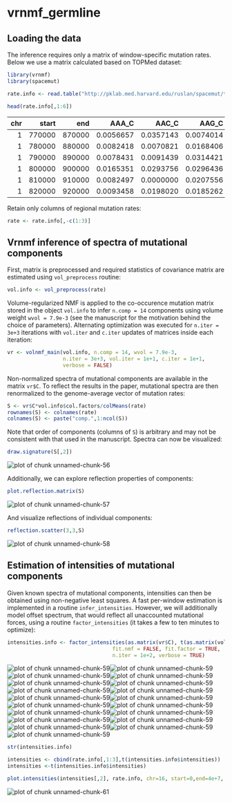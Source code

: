 # vrnmf_germline

## Loading the data
The inference requires only a matrix of window-specific mutation rates. Below we use a matrix calculated based on TOPMed dataset:

```r
library(vrnmf)
library(spacemut)

rate.info <- read.table("http://pklab.med.harvard.edu/ruslan/spacemut/tracks/TOPMed_10kb.txt",header=TRUE)
```


```r
head(rate.info[,1:6])
```


| chr|  start|    end|     AAA_C|     AAC_C|     AAG_C|
|---:|------:|------:|---------:|---------:|---------:|
|   1| 770000| 870000| 0.0056657| 0.0357143| 0.0074014|
|   1| 780000| 880000| 0.0082418| 0.0070821| 0.0168406|
|   1| 790000| 890000| 0.0078431| 0.0091439| 0.0314421|
|   1| 800000| 900000| 0.0165351| 0.0293756| 0.0296436|
|   1| 810000| 910000| 0.0082497| 0.0000000| 0.0207556|
|   1| 820000| 920000| 0.0093458| 0.0198020| 0.0185262|

Retain only columns of regional mutation rates:

```r
rate <- rate.info[,-c(1:3)]
```

## Vrnmf inference of spectra of mutational components

First, matrix is preprocessed and required statistics of covariance matrix are estimated using `vol_preprocess` routine:

```r
vol.info <- vol_preprocess(rate)
```


Volume-regularized NMF is applied to the co-occurence mutation matrix stored in the object `vol.info` to infer `n.comp = 14` components using volume weight `wvol = 7.9e-3` (see the manuscript for the motivation behind the choice of parameters). Alternating optimization was executed for `n.iter = 3e+3` iterations with `vol.iter` and `c.iter` updates of matrices inside each iteration:


```r
vr <- volnmf_main(vol.info, n.comp = 14, wvol = 7.9e-3,
                  n.iter = 3e+3, vol.iter = 1e+1, c.iter = 1e+1, 
                  verbose = FALSE)
```

Non-normalized spectra of mutational components are available in the matrix `vr$C`. To reflect the results in the paper, mutational spectra are then renormalized to the genome-average vector of mutation rates:


```r
S <- vr$C*vol.info$col.factors/colMeans(rate)
rownames(S) <- colnames(rate)
colnames(S) <- paste("comp.",1:ncol(S))
```

Note that order of components (columns of `S`) is arbitrary and may not be consistent with that used in the manuscript. 
Spectra can now be visualized:

```r
draw.signature(S[,2])
```

![plot of chunk unnamed-chunk-56](figure/unnamed-chunk-56-1.png)

Additionally, we can explore reflection properties of components:

```r
plot.reflection.matrix(S)
```

![plot of chunk unnamed-chunk-57](figure/unnamed-chunk-57-1.png)

And visualize reflections of individual components:

```r
reflection.scatter(3,3,S)
```

![plot of chunk unnamed-chunk-58](figure/unnamed-chunk-58-1.png)

## Estimation of intensities of mutational components

Given known spectra of mutational components, intensities can then be obtained using non-negative least squares. A fast per-window estimation is implemented in a routine `infer_intensities`. However, we will additionally model offset spectrum, that would reflect all unaccounted mutational forces, using a routine `factor_intensities` (it takes a few to ten minutes to optimize):


```r
intensities.info <- factor_intensities(as.matrix(vr$C), t(as.matrix(vol.info$X.process)), 
                                  fit.nmf = FALSE, fit.factor = TRUE, 
                                  n.iter = 1e+2, verbose = TRUE) 
```

![plot of chunk unnamed-chunk-59](figure/unnamed-chunk-59-1.png)![plot of chunk unnamed-chunk-59](figure/unnamed-chunk-59-2.png)![plot of chunk unnamed-chunk-59](figure/unnamed-chunk-59-3.png)![plot of chunk unnamed-chunk-59](figure/unnamed-chunk-59-4.png)![plot of chunk unnamed-chunk-59](figure/unnamed-chunk-59-5.png)![plot of chunk unnamed-chunk-59](figure/unnamed-chunk-59-6.png)![plot of chunk unnamed-chunk-59](figure/unnamed-chunk-59-7.png)![plot of chunk unnamed-chunk-59](figure/unnamed-chunk-59-8.png)![plot of chunk unnamed-chunk-59](figure/unnamed-chunk-59-9.png)![plot of chunk unnamed-chunk-59](figure/unnamed-chunk-59-10.png)![plot of chunk unnamed-chunk-59](figure/unnamed-chunk-59-11.png)![plot of chunk unnamed-chunk-59](figure/unnamed-chunk-59-12.png)![plot of chunk unnamed-chunk-59](figure/unnamed-chunk-59-13.png)![plot of chunk unnamed-chunk-59](figure/unnamed-chunk-59-14.png)![plot of chunk unnamed-chunk-59](figure/unnamed-chunk-59-15.png)![plot of chunk unnamed-chunk-59](figure/unnamed-chunk-59-16.png)![plot of chunk unnamed-chunk-59](figure/unnamed-chunk-59-17.png)![plot of chunk unnamed-chunk-59](figure/unnamed-chunk-59-18.png)![plot of chunk unnamed-chunk-59](figure/unnamed-chunk-59-19.png)

```r
str(intensities.info)
```


```r
intensities <- cbind(rate.info[,1:3],t(intensities.info$intensities))
intensities <-t(intensities.info$intensities)
```


```r
plot.intensities(intensities[,2], rate.info, chr=16, start=0,end=4e+7,  span.wind=100)
```

![plot of chunk unnamed-chunk-61](figure/unnamed-chunk-61-1.png)


